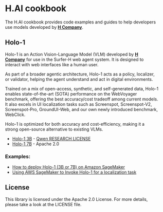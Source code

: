 # H.AI cookbook

The H.AI cookbook provides code examples and guides to help developers use models developed by [**H Company**](https://www.hcompany.ai/).

## Holo-1

Holo-1 is an Action Vision-Language Model (VLM) developed by [**H Company**](https://www.hcompany.ai/) for use in the Surfer-H web agent system. It is designed to interact with web interfaces like a human user.

As part of a broader agentic architecture, Holo-1 acts as a policy, localizer, or validator, helping the agent understand and act in digital environments.

Trained on a mix of open-access, synthetic, and self-generated data, Holo-1 enables state-of-the-art (SOTA) performance on the WebVoyager benchmark, offering the best accuracy/cost tradeoff among current models. It also excels in UI localization tasks such as Screenspot, Screenspot-V2, Screenspot-Pro, GroundUI-Web, and our own newly introduced benchmark, WebClick.

Holo-1 is optimized for both accuracy and cost-efficiency, making it a strong open-source alternative to existing VLMs.

- [Holo-1 3B](https://huggingface.co/Hcompany/Holo1-3B) - [Qwen RESEARCH LICENSE](https://huggingface.co/Qwen/Qwen2.5-VL-3B-Instruct/blob/main/LICENSE)
- [Holo-1 7B](https://huggingface.co/Hcompany/Holo1-7B) - Apache 2.0

### Examples:

- [How to deploy Holo-1 (3B or 7B) on Amazon SageMaker](https://github.com/hcompai/hai-cookbook/blob/main/holo1/sagemaker/deploy.ipynb)
- [Using AWS SageMaker to Invoke Holo-1 for a localization task](https://github.com/hcompai/hai-cookbook/blob/main/holo1/sagemaker/invoke_localization.ipynb)


## License

This library is licensed under the Apache 2.0 License. For more details, please take a look at the LICENSE file.
